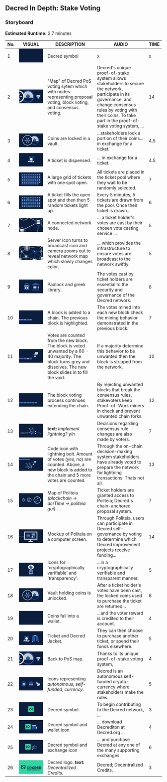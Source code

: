 ## Decred In Depth: Stake Voting
### Storyboard
**Estimated Runtime:** 2.7 minutes

No. | VISUAL | DESCRIPTION | AUDIO | TIME
--- | ------ | ----- | ----- | ----
1 | ![Shot 1](../decredStakeVoting/img/shot_1.svg) | Decred symbol | x | x
2 | ![Shot 2](../decredStakeVoting/img/shot_2.svg) | "Map" of Decred PoS voting sytem which with nodes representing proposal voting, block voting, and consensus voting. | Decred's unique proof-of-stake system allows stakeholders to secure the network, participate in its governance, and change consensus rules by voting with their coins. To take part in the proof-of-stake voting system, ... | 14
3 | ![Shot 3](../decredStakeVoting/img/shot_18.svg) | Coins are locked in a vault. | ...stakeholders lock a portion of their coins... in exchange for a ticket. | 4.5
4 | ![Shot 4](../decredStakeVoting/img/shot_4.svg) | A ticket is dispensed. | ... in exchange for a ticket. | 4.5
5 | ![Shot 5](../decredStakeVoting/img/shot_5.svg) | A large grid of tickets with one spot open.  | All tickets are placed in the ticket pool where they wait to be randomly selected. | 7
6 | ![Shot 6](../decredStakeVoting/img/shot_6.svg) | A ticket fills the open spot and then then 5 random tickets light up. | Every 5 minutes, 5 tickets are drawn from the pool. Once their ticket is drawn... | 6 
7 | ![Shot 7](../decredStakeVoting/img/shot_7.svg) | A connected network node. | ... a ticket holder's votes are cast by their chosen vote casting service ...  | 5
8 |  ![Shot 8](../decredStakeVoting/img/shot_8.svg) | Server icon turns to broadcast icon and camera zooms out to reveal network map which slowly changes color. | ... which provides the infrastructure to ensure votes are broadcast to the network swiftly. | 5
9 | ![Shot 9](../decredStakeVoting/img/shot_9.svg) | Padlock and greek library. | The votes cast by ticket holders are essential to the security and governance of the Decred network. | 8
10 | ![Shot 10](../decredStakeVoting/img/shot_10.svg) | A block is added to a chain.  The previous block is highlighted. | The votes mined into each new block check the mining behavior demonstrated in the previous block.  | 7
11 | ![Shot 11](../decredStakeVoting/img/shot_11.svg) | Votes are counted from the new block. The block is voted unwanted by a 60 - 40 majority. The block turns grey and dissolves. The new block slides in to fill the void. | If a majority determine this behavior to be unwanted then the block is stripped from the network. | 10 
12 | ![Shot 12](../decredStakeVoting/img/shot_12.svg) | The block voting process continues extending the chain. | By rejecting unwanted blocks that break the consensus rules, stakevoters keep Proof-of-Work miners in check and prevent unwanted chain forks. | 12
13 | ![Shot 13](../decredStakeVoting/img/shot_13.svg) | **text:** *Implement lightning? y/n* | Decisions regarding consensus rule changes are also made by voters.  | 7
14 | ![Shot 14](../decredStakeVoting/img/shot_14.svg) | Code icon with lightning bolt. Amount of votes (_yes, no_) are counted. Above, a new block is added to the chain and 5 more votes are counted. | Through the on-chain decision-making system stakeholders have already voted to prepare the network for lightning transactions. Thats not all. | 13
15 | ![Shot 15](../decredStakeVoting/img/shot_15.svg) | Map of Politeia *(blockchain -> dcrTime -> politeia gui)* . | Ticket holders are granted access to Politeia; Decred's chain-anchored proposal system.  | 7
16 | ![Shot 16](../decredStakeVoting/img/shot_16.svg) | Mockup of Politeia on a computer screen. | Through Politeia, users can participate in Decred self-governance by voting to determine which Decred improvement projects receive funding... | 14
17| ![Shot 17](../decredStakeVoting/img/shot_17.svg) | Icons for 'cryptographically varifiable' and 'transparency'. | ...in a cryptographically verifiable and transparent manner. | 5
18 |  ![Shot 18](../decredStakeVoting/img/shot_18.svg) | Vault holding coins is unlocked. | After a ticket holder's votes have been cast, the locked coins used to purchase the ticket are returned... | 6
19 | ![Shot 19](../decredStakeVoting/img/shot_19.svg) | Coins fall into a wallet. | ...and the voter reward is credited to their account. | 4
20 | ![Shot 20](../decredStakeVoting/img/shot_20.svg) | Ticket and Decred Jacket. | They can then choose to purchase another ticket, or spend their funds elsewhere. | 5
21 |  ![Shot 21](../decredStakeVoting/img/shot_2.svg) | Back to PoS map. | Thanks to its unique proof-of-stake voting system, | 4
22 | ![Shot 22](../decredStakeVoting/img/shot_22.svg) | Icons representing *autonomous, self-funded, currency*. | Decred is an autonomous self-funded crypto-currency where stakeholders make the rules. | 5
23 | ![Shot 23](../decredStakeVoting/img/shot_23.svg) | Decred symbol. | To begin contributing to the Decred network, ...  | 3
24 |  ![Shot 24](../decredStakeVoting/img/shot_24.svg) | Decred symbol and wallet icon | ... download Decrediton at Decred.org ...  | 4 
25 |  ![Shot 25](../decredStakeVoting/img/shot_25.svg) | Decred symbol and exchange icon | ... and purchase Decred at any one of the many supporting exchanges. | 6
26 | ![Shot 26](../decredStakeVoting/img/shot_26.svg) | Decred logo. **text:** *Decentralized Credits.* | Decred; Decentralized Credits. | 3
